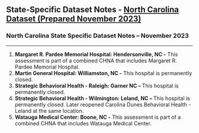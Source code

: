 ## State-Specific Dataset Notes - [North Carolina Dataset (Prepared November 2023)](https://github.com/BroadStreet-Health/Community-Health-Needs-Assessments/blob/main/North-Carolina.csv)

### North Carolina State Specific Dataset Notes – November 2023
---
1. <strong> Margaret R. Pardee Memorial Hospital: Hendersonville, NC -</strong> This assessment is part of a combined CHNA that includes Margaret R. Pardee Memorial Hospital.
1. <strong> Martin General Hospital: Williamston, NC -</strong> This hospital is permanently closed.
1. <strong> Strategic Behavioral Health - Raleigh: Garner NC – </strong> This hospital is permanently closed.
1. <strong> Strategic Behavioral Health - Wilmington: Leland, NC – </strong> This hospital is permanently closed. Later reopened Carolina Dunes Behavioral Health - Leland at the same location. 
1. <strong> Watauga Medical Center: Boone, NC -</strong> This assessment is part of a combined CHNA that includes Watauga Medical Center.
